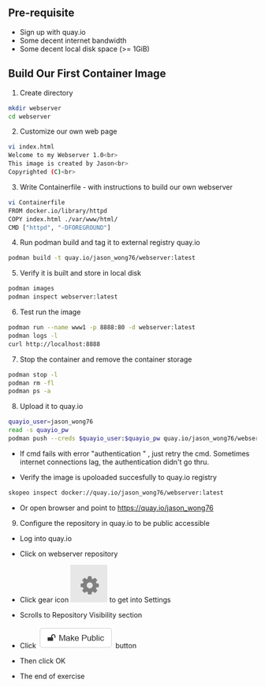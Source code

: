 
## Pre-requisite
- Sign up with quay.io
- Some decent internet bandwidth
- Some decent local disk space (>= 1GiB)

## Build Our First Container Image
1. Create directory
``` bash
mkdir webserver
cd webserver
```

2. Customize our own web page
``` bash
vi index.html
Welcome to my Webserver 1.0<br>
This image is created by Jason<br>
Copyrighted (C)<br>
```

3. Write Containerfile - with instructions to build our own webserver
``` bash
vi Containerfile
FROM docker.io/library/httpd
COPY index.html ./var/www/html/
CMD ["httpd", "-DFOREGROUND"]
```

4. Run podman build and tag it to external registry quay.io
``` bash 
podman build -t quay.io/jason_wong76/webserver:latest 
```

5. Verify it is built and store in local disk
``` bash 
podman images
podman inspect webserver:latest
```

6. Test run the image
``` bash
podman run --name www1 -p 8888:80 -d webserver:latest
podman logs -l
curl http://localhost:8888
```

7. Stop the container and remove the container storage
``` bash
podman stop -l
podman rm -fl
podman ps -a
```

8. Upload it to quay.io
``` bash 
quayio_user=jason_wong76
read -s quayio_pw
podman push --creds $quayio_user:$quayio_pw quay.io/jason_wong76/webserver:latest 
```
- If cmd fails with error "authentication " , just retry the cmd. Sometimes internet connections lag, the authentication didn't go thru.

- Verify the image is upoloaded succesfully to quay.io registry
``` bash
skopeo inspect docker://quay.io/jason_wong76/webserver:latest
```
- Or open browser and point to https://quay.io/jason_wong76

9. Configure the repository in quay.io to be public accessible
- Log into quay.io
- Click on webserver repository
- Click gear icon ![image](images/gear_icon.png) to get into Settings
- Scrolls to Repository Visibility section
- Click ![image](images/make_public.png) button
- Then click OK

- The end of exercise
